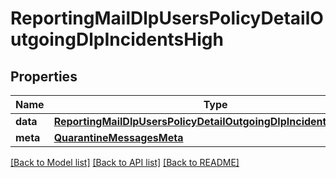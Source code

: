 # ReportingMailDlpUsersPolicyDetailOutgoingDlpIncidentsHigh

## Properties
Name | Type | Description | Notes
------------ | ------------- | ------------- | -------------
**data** | [**ReportingMailDlpUsersPolicyDetailOutgoingDlpIncidentsHighData**](ReportingMailDlpUsersPolicyDetailOutgoingDlpIncidentsHighData.md) |  | [optional] 
**meta** | [**QuarantineMessagesMeta**](QuarantineMessagesMeta.md) |  | [optional] 

[[Back to Model list]](../README.md#documentation-for-models) [[Back to API list]](../README.md#documentation-for-api-endpoints) [[Back to README]](../README.md)

